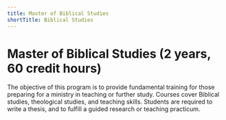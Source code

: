 ```yaml
---
title: Master of Biblical Studies
shortTitle: Biblical Studies
---
```


# Master of Biblical Studies (2 years, 60 credit hours)

The objective of this program is to provide fundamental training for those preparing for a ministry in teaching or further study. Courses cover Biblical studies, theological studies, and teaching skills. Students are required to write a thesis, and to fulfill a guided research or teaching practicum.
